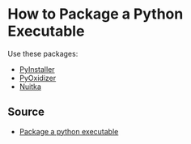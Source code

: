 # How to Package a Python Executable

Use these packages:

* [PyInstaller](https://pyinstaller.readthedocs.io/en/stable/)
* [PyOxidizer](https://pyoxidizer.readthedocs.io/en/latest/)
* [Nuitka](https://nuitka.net/doc/user-manual.html#)

## Source

* [Package a python executable](https://tryexceptpass.org/article/package-python-as-executable/)